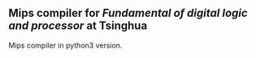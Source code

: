 ## Mips compiler for *Fundamental of digital logic and processor* at Tsinghua
Mips compiler in python3 version.
